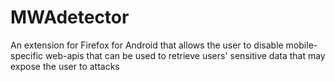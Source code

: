# MWAdetector
An extension for Firefox for Android that allows the user to disable mobile-specific web-apis that can be used to retrieve users' sensitive data that may expose the user to attacks
